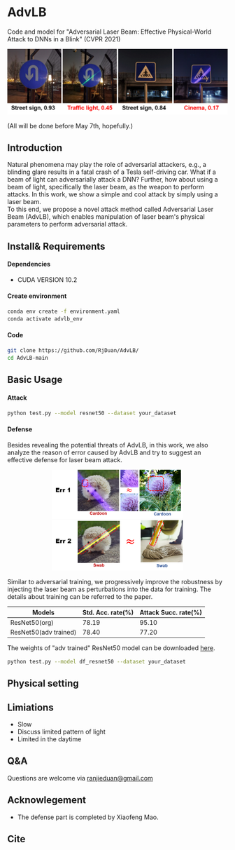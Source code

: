 # AdvLB
Code and model for "Adversarial Laser Beam: Effective Physical-World Attack to DNNs in a Blink" (CVPR 2021)
<p align='center'>
  <img src='imgs/night-test.png' width='700'/>
</p>

(All will be done before May 7th, hopefully.)
## Introduction
Natural phenomena may play the role of adversarial attackers, e.g., a blinding glare results in a fatal crash of a Tesla self-driving car.
What if a beam of light can adversarially attack a DNN? Further, how about using a beam of light, specifically the laser beam, as the weapon to perform attacks.
In this work, we show a simple and cool attack by simply using a laser beam.  
To this end, we propose a novel attack method called Adversarial Laser Beam (AdvLB), which enables manipulation of laser beam's physical parameters to perform adversarial attack.
## Install& Requirements
#### Dependencies
* CUDA VERSION 10.2
#### Create environment
```sh
conda env create -f environment.yaml
conda activate advlb_env
```
#### Code
```sh
git clone https://github.com/RjDuan/AdvLB/
cd AdvLB-main
```
## Basic Usage
#### Attack
```sh
python test.py --model resnet50 --dataset your_dataset
```
#### Defense
Besides revealing the potential threats of AdvLB, in this work, we also analyze the reason of error caused by AdvLB and try to suggest an effective defense for laser beam attack. 
<p align='center'>
  <img src='imgs/err1.png' width='300'/>
   <img src='imgs/err2.png' width='300'/>
</p>
Similar to adversarial training, we progressively improve the robustness by injecting the laser beam as perturbations into the data for training. The details about training can be referred to the paper.


Models | Std. Acc. rate(%) | Attack Succ. rate(%)
------------ | ------------- | -------------
ResNet50(org) | 78.19 | 95.10
ResNet50(adv trained) | 78.40 |77.20


The weights of "adv trained" ResNet50 model can be downloaded [here](https://drive.google.com/file/d/1HtwnsCFqKkoJoSSHo23BP90_ZCAVD_L7/view?usp=sharing).
```sh
python test.py --model df_resnet50 --dataset your_dataset
```
## Physical setting

## Limiations
* Slow
* Discuss limited pattern of light
* Limited in the daytime
## Q&A
Questions are welcome via ranjieduan@gmail.com
## Acknowlegement
* The defense part is completed by Xiaofeng Mao. 
## Cite



